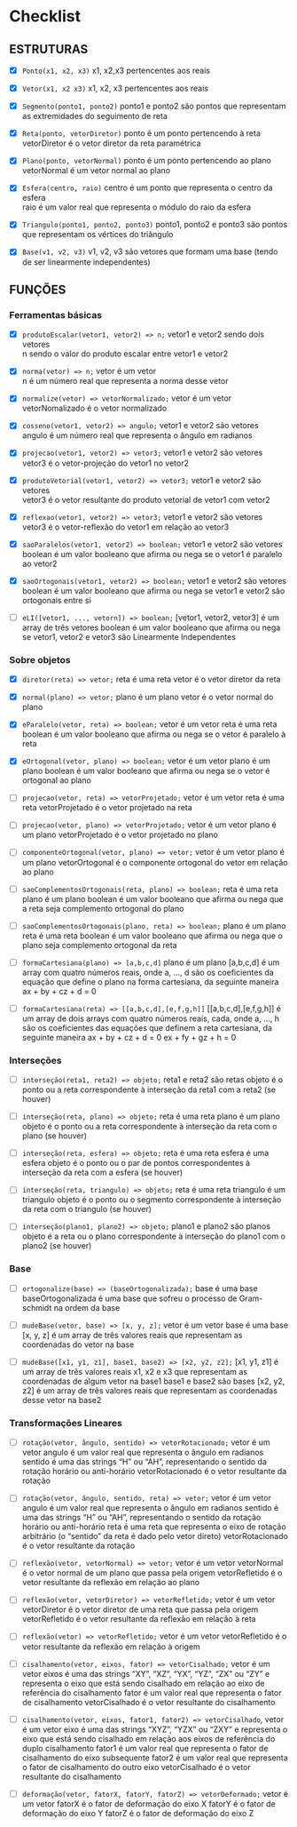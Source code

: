 # Checklist

## ESTRUTURAS

- [x] `Ponto(x1, x2, x3)`
x1, x2,x3 pertencentes aos reais  
  
- [x] `Vetor(x1, x2 x3)`
x1, x2, x3 pertencentes aos reais  
  
- [x] `Segmento(ponto1, ponto2)`
ponto1 e ponto2 são pontos que representam as extremidades do seguimento de reta  
  
- [x] `Reta(ponto, vetorDiretor)`
ponto é um ponto pertencendo à reta  
vetorDiretor é o vetor diretor da reta paramétrica  
  
- [x] `Plano(ponto, vetorNormal)`
ponto é um ponto pertencendo ao plano  
vetorNormal é um vetor normal ao plano  
  
- [x] `Esfera(centro, raio)`
centro é um ponto que representa o centro da esfera  
raio é um valor real que representa o módulo do raio da esfera  
  
- [x] `Triangulo(ponto1, ponto2, ponto3)`
ponto1, ponto2 e ponto3 são pontos que representam os vértices do triângulo
  
- [x] `Base(v1, v2, v3)`
v1, v2, v3 são vetores que formam uma base (tendo de ser linearmente independentes)  

## FUNÇÕES

### Ferramentas básicas

- [x] `produtoEscalar(vetor1, vetor2) => n;`
vetor1 e vetor2 sendo dois vetores  
n sendo o valor do produto escalar entre vetor1 e vetor2  
  
- [x] `norma(vetor) => n;`
vetor é um vetor  
n é um número real que representa a norma desse vetor  
  
- [x] `normalize(vetor) => vetorNormalizado;`
vetor é um vetor  
vetorNomalizado é o vetor normalizado  
  
- [x] `cosseno(vetor1, vetor2) => angulo;`
vetor1 e vetor2 são vetores  
angulo é um número real que representa o ângulo em radianos  
  
- [x] `projecao(vetor1, vetor2) => vetor3;`
vetor1 e vetor2 são vetores  
vetor3 é o vetor-projeção do vetor1 no vetor2  
  
- [x] `produtoVetorial(vetor1, vetor2) => vetor3;`
vetor1 e vetor2 são vetores  
vetor3 é o vetor resultante do produto vetorial de vetor1 com vetor2  
  
- [x] `reflexao(vetor1, vetor2) => vetor3;`
vetor1 e vetor2 são vetores  
vetor3 é o vetor-reflexão do vetor1 em relação ao vetor3  
  
- [x] `saoParalelos(vetor1, vetor2) => boolean;`
vetor1 e vetor2 são vetores  
boolean é um valor booleano que afirma ou nega se o vetor1 é paralelo ao vetor2  
  
- [x] `saoOrtogonais(vetor1, vetor2) => boolean;`
vetor1 e vetor2 são vetores  
boolean é um valor booleano que afirma ou nega se vetor1 e vetor2 são ortogonais entre si  
  
- [ ] `eLI([vetor1, ..., vetorn]) => boolean;`
[vetor1, vetor2, vetor3] é um array de três vetores
boolean é um valor booleano que afirma ou nega se vetor1, vetor2 e vetor3 são Linearmente Independentes

### Sobre objetos
- [x] `diretor(reta) => vetor;`
reta é uma reta
vetor é o vetor diretor da reta

- [x] `normal(plano) => vetor;`
plano é um plano
vetor é o vetor normal do plano

- [x] `eParalelo(vetor, reta) => boolean;`
vetor é um vetor
reta é uma reta
boolean é um valor booleano que afirma ou nega se o vetor é paralelo à reta

- [x] `eOrtogonal(vetor, plano) => boolean;`
vetor é um vetor
plano é um plano
boolean é um valor booleano que afirma ou nega se o vetor é ortogonal ao plano

- [ ] `projecao(vetor, reta) => vetorProjetado;`
vetor é um vetor
reta é uma reta
vetorProjetado é o vetor projetado na reta

- [ ] `projecao(vetor, plano) => vetorProjetado;`
vetor é um vetor
plano é um plano
vetorProjetado é o vetor projetado no plano

- [ ] `componenteOrtogonal(vetor, plano) => vetor;`
vetor é um vetor
plano é um plano
vetorOrtogonal é o componente ortogonal do vetor em relação ao plano

- [ ] `saoComplementosOrtogonais(reta, plano) => boolean;`
reta é uma reta
plano é um plano
boolean é um valor booleano que afirma ou nega que a reta seja complemento ortogonal do plano

- [ ] `saoComplementosOrtogonais(plano, reta) => boolean;`
plano é um plano
reta é uma reta
boolean é um valor booleano que afirma ou nega que o plano seja complemento ortogonal da reta

- [ ] `formaCartesiana(plano) => [a,b,c,d]`
plano é um plano
[a,b,c,d] é um array com quatro números reais, onde a, ..., d são os coeficientes da equação que
define o plano na forma cartesiana, da seguinte maneira
ax + by + cz + d = 0

- [ ] `formaCartesiana(reta) => [[a,b,c,d],[e,f,g,h]]`
[[a,b,c,d],[e,f,g,h]] é um array de dois arrays com quatro números reais, cada, onde a, ..., h são os
coeficientes das equações que definem a reta cartesiana, da seguinte maneira
ax + by + cz + d = 0
ex + fy + gz + h = 0

### Interseções
- [ ] `interseção(reta1, reta2) => objeto;`
reta1 e reta2 são retas
objeto é o ponto ou a reta correspondente à interseção da reta1 com a reta2 (se houver)

- [ ] `interseção(reta, plano) => objeto;`
reta é uma reta
plano é um plano
objeto é o ponto ou a reta correspondente à interseção da reta com o plano (se houver)

- [ ] `interseção(reta, esfera) => objeto;`
reta é uma reta
esfera é uma esfera
objeto é o ponto ou o par de pontos correspondentes à interseção da reta com a esfera (se houver)

- [ ] `interseção(reta, triangulo) => objeto;`
reta é uma reta
triangulo é um triangulo
objeto é o ponto ou o segmento correspondente à interseção da reta com o triangulo (se houver)

- [ ] `interseção(plano1, plano2) => objeto;`
plano1 e plano2 são planos
objeto é a reta ou o plano correspondente à interseção do plano1 com o plano2 (se houver)

### Base
- [ ] `ortogonalize(base) => (baseOrtogonalizada);`
base é uma base
baseOrtogonalizada é uma base que sofreu o processo de Gram-schmidt na ordem da base

- [ ] `mudeBase(vetor, base) => [x, y, z];`
vetor é um vetor
base é uma base
[x, y, z] é um array de três valores reais que representam as coordenadas do vetor na base

- [ ] `mudeBase([x1, y1, z1], base1, base2) => [x2, y2, z2];`
[x1, y1, z1] é um array de três valores reais x1, x2 e x3 que representam as coordenadas de algum
vetor na base1
base1 e base2 são bases
[x2, y2, z2] é um array de três valores reais que representam as coordenadas desse vetor na base2

### Transformações Lineares
- [ ] `rotação(vetor, ângulo, sentido) => vetorRotacionado;`
vetor é um vetor
angulo é um valor real que representa o ângulo em radianos
sentido é uma das strings “H” ou “AH”, representando o sentido da rotação horário ou anti-horário
vetorRotacionado é o vetor resultante da rotação

- [ ] `rotação(vetor, ângulo, sentido, reta) => vetor;`
vetor é um vetor
angulo é um valor real que representa o ângulo em radianos
sentido é uma das strings “H” ou “AH”, representando o sentido da rotação horário ou anti-horário
reta é uma reta que representa o eixo de rotação arbitrário (o “sentido” da reta é dado pelo vetor
direto)
vetorRotacionado é o vetor resultante da rotação

- [ ] `reflexão(vetor, vetorNormal) => vetor;`
vetor é um vetor
vetorNormal é o vetor normal de um plano que passa pela origem
vetorRefletido é o vetor resultante da reflexão em relação ao plano

- [ ] `reflexão(vetor, vetorDiretor) => vetorRefletido;`
vetor é um vetor
vetorDiretor é o vetor diretor de uma reta que passa pela origem
vetorRefletido é o vetor resultante da reflexão em relação à reta

- [ ] `reflexão(vetor) => vetorRefletido;`
vetor é um vetor
vetorRefletido é o vetor resultante da reflexão em relação à origem

- [ ] `cisalhamento(vetor, eixos, fator) => vetorCisalhado;`
vetor é um vetor
eixos é uma das strings “XY”, “XZ”, “YX”, “YZ”, “ZX” ou “ZY” e representa o eixo que está sendo
cisalhado em relação ao eixo de referência do cisalhamento
fator é um valor real que representa o fator de cisalhamento
vetorCisalhado é o vetor resultante do cisalhamento

- [ ] `cisalhamento(vetor, eixos, fator1, fator2) => vetorCisalhado`,
vetor é um vetor
eixo é uma das strings “XYZ”, “YZX” ou “ZXY” e representa o eixo que está sendo cisalhado em
relação aos eixos de referência do duplo cisalhamento
fator1 é um valor real que representa o fator de cisalhamento do eixo subsequente
fator2 é um valor real que representa o fator de cisalhamento do outro eixo
vetorCisalhado é o vetor resultante do cisalhamento

- [ ] `deformação(vetor, fatorX, fatorY, fatorZ) => vetorDeformado;`
vetor é um vetor
fatorX é o fator de deformação do eixo X
fatorY é o fator de deformação do eixo Y
fatorZ é o fator de deformação do eixo Z
